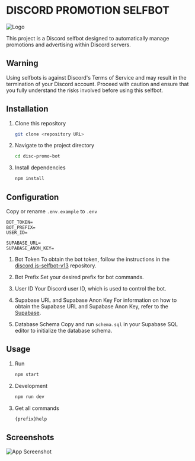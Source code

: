 # DISCORD PROMOTION SELFBOT

![Logo](https://i.pinimg.com/originals/b2/2a/a2/b22aa22b2f3f55b6468361158d52e2e7.gif)

This project is a Discord selfbot designed to automatically manage promotions and advertising within Discord servers.

## Warning

Using selfbots is against Discord's Terms of Service and may result in the termination of your Discord account. Proceed with caution and ensure that you fully understand the risks involved before using this selfbot.

## Installation

1. Clone this repository

   ```bash
   git clone <repository URL>
   ```

2. Navigate to the project directory

   ```bash
   cd disc-promo-bot
   ```

3. Install dependencies
   ```bash
   npm install
   ```

## Configuration

Copy or rename `.env.example` to `.env`

```
BOT_TOKEN=
BOT_PREFIX=
USER_ID=

SUPABASE_URL=
SUPABASE_ANON_KEY=
```

1. Bot Token
   To obtain the bot token, follow the instructions in the [discord.js-selfbot-v13](https://github.com/aiko-chan-ai/discord.js-selfbot-v13?tab=readme-ov-file#get-token-) repository.

2. Bot Prefix
   Set your desired prefix for bot commands.

3. User ID
   Your Discord user ID, which is used to control the bot.

4. Supabase URL and Supabase Anon Key
   For information on how to obtain the Supabase URL and Supabase Anon Key, refer to the [Supabase](https://supabase.com/docs/guides/api/creating-routes#api-url-and-keys).

5. Database Schema
   Copy and run `schema.sql` in your Supabase SQL editor to initialize the database schema.

## Usage

1. Run

   ```bash
   npm start
   ```

2. Development

   ```bash
   npm run dev
   ```

3. Get all commands
   ```bash
   {prefix}help
   ```

## Screenshots

![App Screenshot](https://media.discordapp.net/attachments/1110015781711904848/1207704587398676520/image.png?ex=65e09d8b&is=65ce288b&hm=d5180d2e5f70a9695013da698e5966822a75eff0b0ca1c860a65de4974be6a79&=&format=webp&quality=lossless&width=756&height=486)
